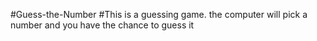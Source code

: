 #Guess-the-Number
#This is a guessing game. the computer will pick a number and you have the chance to guess it

